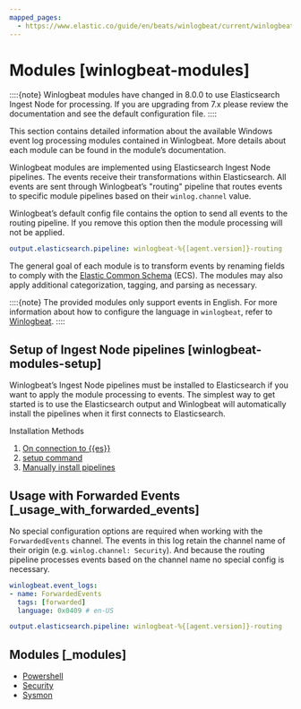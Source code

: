 ```yaml
---
mapped_pages:
  - https://www.elastic.co/guide/en/beats/winlogbeat/current/winlogbeat-modules.html
---
```


# Modules [winlogbeat-modules]

::::{note}
Winlogbeat modules have changed in 8.0.0 to use Elasticsearch Ingest Node for processing. If you are upgrading from 7.x please review the documentation and see the default configuration file.
::::


This section contains detailed information about the available Windows event log processing modules contained in Winlogbeat. More details about each module can be found in the module’s documentation.

Winlogbeat modules are implemented using Elasticsearch Ingest Node pipelines. The events receive their transformations within Elasticsearch. All events are sent through Winlogbeat’s "routing" pipeline that routes events to specific module pipelines based on their `winlog.channel` value.

Winlogbeat’s default config file contains the option to send all events to the routing pipeline. If you remove this option then the module processing will not be applied.

```yaml
output.elasticsearch.pipeline: winlogbeat-%{[agent.version]}-routing
```

The general goal of each module is to transform events by renaming fields to comply with the [Elastic Common Schema](ecs://docs/reference/index.md) (ECS). The modules may also apply additional categorization, tagging, and parsing as necessary.

::::{note}
The provided modules only support events in English. For more information about how to configure the language in `winlogbeat`, refer to [Winlogbeat](/reference/winlogbeat/configuration-winlogbeat-options.md).
::::



## Setup of Ingest Node pipelines [winlogbeat-modules-setup]

Winlogbeat’s Ingest Node pipelines must be installed to Elasticsearch if you want to apply the module processing to events. The simplest way to get started is to use the Elasticsearch output and Winlogbeat will automatically install the pipelines when it first connects to Elasticsearch.

Installation Methods

1. [On connection to {{es}}](/reference/winlogbeat/load-ingest-pipelines.md#winlogbeat-load-pipeline-auto)
2. [setup command](/reference/winlogbeat/load-ingest-pipelines.md#winlogbeat-load-pipeline-setup)
3. [Manually install pipelines](/reference/winlogbeat/load-ingest-pipelines.md#winlogbeat-load-pipeline-manual)


## Usage with Forwarded Events [_usage_with_forwarded_events]

No special configuration options are required when working with the `ForwardedEvents` channel. The events in this log retain the channel name of their origin (e.g. `winlog.channel: Security`). And because the routing pipeline processes events based on the channel name no special config is necessary.

```yaml
winlogbeat.event_logs:
- name: ForwardedEvents
  tags: [forwarded]
  language: 0x0409 # en-US

output.elasticsearch.pipeline: winlogbeat-%{[agent.version]}-routing
```


## Modules [_modules]

* [Powershell](/reference/winlogbeat/winlogbeat-module-powershell.md)
* [Security](/reference/winlogbeat/winlogbeat-module-security.md)
* [Sysmon](/reference/winlogbeat/winlogbeat-module-sysmon.md)


